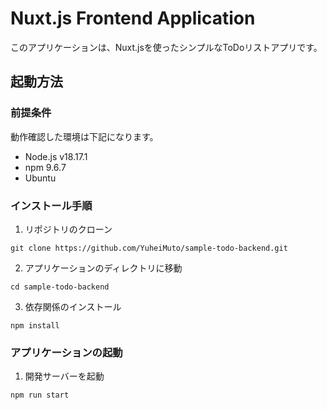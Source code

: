 # Nuxt.js Frontend Application
このアプリケーションは、Nuxt.jsを使ったシンプルなToDoリストアプリです。

## 起動方法
### 前提条件
動作確認した環境は下記になります。
* Node.js v18.17.1
* npm 9.6.7
* Ubuntu

### インストール手順
1. リポジトリのクローン
```
git clone https://github.com/YuheiMuto/sample-todo-backend.git
```

2. アプリケーションのディレクトリに移動
```
cd sample-todo-backend
```

3. 依存関係のインストール
```
npm install
```

### アプリケーションの起動
1. 開発サーバーを起動
```
npm run start
```

